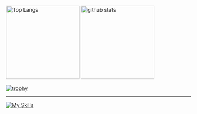 <p align="left"> 
  <img alt="Top Langs" height="200px" src="https://github-readme-stats.vercel.app/api/top-langs/?username=shonsukee&layout=compact&count_private=true&show_icons=true&theme=onedark" />
  <img alt="github stats" height="200px" src="https://github-readme-stats.vercel.app/api?username=shonsukee&count_private=true&show_icons=true&show_icons=true&theme=onedark" />
</p>

[![trophy](https://github-profile-trophy.vercel.app?username=shinnosuke1465&row=1&column=8&margin-w=15&margin-h=15&theme=onedark&no-frame=true)](https://github.com/ryo-ma/github-profile-trophy)

---

[![My Skills](https://skillicons.dev/icons?i=js,ts,py,nextjs,react,ruby,rails,cpp,azure,vercel,postman,docker,redis,go,&theme=light)](https://skillicons.dev)
